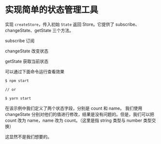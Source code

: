 # 实现简单的状态管理工具

实现 `createStore`，传入初始 `State` 返回 Store。它提供了 subscribe、changeState、getState 三个方法。

subscribe 订阅

changeState 改变状态

getState 获取当前状态

可以通过下面命令运行查看效果

```bash
$ npm start

// or

$ yarn start
```

在该示例中我们定义了两个状态字段，分别是 count 和 name。 我们使用 changeState 分别对他们的值进行修改，结果是没有问题的。但是，我们可以把 count 改为 name，name 改为 count。（这里是指 string 类型与 number 类型交换）

这显然不是我们想要的。
